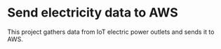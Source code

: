 
# Send electricity data to AWS

This project gathers data from IoT electric power outlets and sends it to AWS. 
